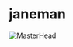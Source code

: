 # janeman
![MasterHead](https://www.instagram.com/p/CkbQuXvpFYN/?utm_source=ig_web_button_share_sheet)
